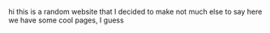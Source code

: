 hi
this is a random website that I decided to make
not much else to say here
we have some cool pages, I guess
